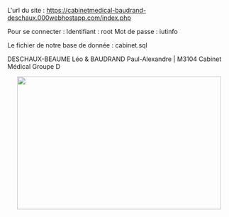 L'url du site : https://cabinetmedical-baudrand-deschaux.000webhostapp.com/index.php

Pour se connecter :
	Identifiant : root
	Mot de passe : iutinfo

Le fichier de notre base de donnée :
cabinet.sql

DESCHAUX-BEAUME Léo & BAUDRAND Paul-Alexandre | M3104 Cabinet Médical  Groupe D 

<p align="center">
  <img width="460" height="300" src="https://cdn.discordapp.com/attachments/904282363574517780/936189465070809138/05.png">
</p>
